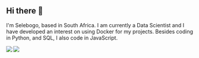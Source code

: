## Hi there 👋

I'm Selebogo, based in South Africa. I am currently a Data Scientist and I have developed an interest on using Docker for my projects. Besides coding in Python, and SQL, I also code in JavaScript.

<div>
<p><img align="left" src="https://github-readme-stats.vercel.app/api/top-langs/?username=scmosoeu&layout=compact&hide=Jupyter%20Notebook&theme=tokyonight&langs_count=6" /></p>

<p><img align="center" src="https://github-readme-stats.vercel.app/api?username=scmosoeu&show_icons=true&theme=tokyonight" /></p>
</div>
